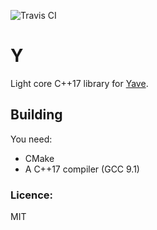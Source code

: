 
![Travis CI](https://travis-ci.org/gan74/y.svg?branch=master "Travis CI")

# Y
Light core C++17 library for [Yave](https://github.com/gan74/Yave).

## Building
You need:
 * CMake
 * A C++17 compiler (GCC 9.1)

 
### Licence:
MIT